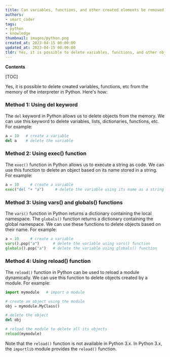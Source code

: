 ```yaml
---
title: Can variables, functions, and other created elements be removed from the interpreter's memory?
authors:
- smart_coder
tags:
- python
- knowledge
thumbnail: images/python.png
created_at: 2023-04-15 00:00:00
updated_at: 2023-04-15 00:00:00
tldr: Yes, it is possible to delete variables, functions, and other objects from the memory of the interpreter using the del keyword.
---
```


**Contents**

[TOC]

Yes, it is possible to delete created variables, functions, etc from the memory of the interpreter in Python. Here's how:

### Method 1: Using del keyword

The `del` keyword in Python allows us to delete objects from the memory. We can use this keyword to delete variables, lists, dictionaries, functions, etc. For example:

```python
a = 10   # create a variable
del a    # delete the variable
```

### Method 2: Using exec() function

The `exec()` function in Python allows us to execute a string as code. We can use this function to delete an object based on its name stored in a string. For example:

```python
a = 10     # create a variable
exec("del "+ "a")     # delete the variable using its name as a string
```

### Method 3: Using vars() and globals() functions

The `vars()` function in Python returns a dictionary containing the local namespace. The `globals()` function returns a dictionary containing the global namespace. We can use these functions to delete objects based on their name. For example:

```python
a = 10     # create a variable
vars().pop("a")      # delete the variable using vars() function
globals().pop("a")   # delete the variable using globals() function
```

### Method 4: Using reload() function

The `reload()` function in Python can be used to reload a module dynamically. We can use this function to delete objects created by a module. For example:

```python
import mymodule   # import a module

# create an object using the module
obj = mymodule.MyClass()

# delete the object
del obj

# reload the module to delete all its objects
reload(mymodule)
```

Note that the `reload()` function is not available in Python 3.x. In Python 3.x, the `importlib` module provides the `reload()` function.
